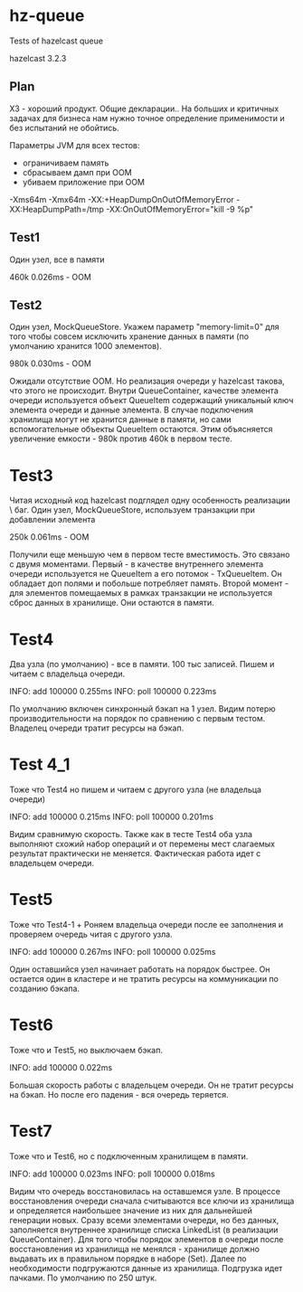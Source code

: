 hz-queue
========

Tests of hazelcast queue

hazelcast 3.2.3

## Plan

ХЗ - хороший продукт. Общие декларации.. На больших и критичных задачах для бизнеса нам нужно точное определение 
применимости и без испытаний не обойтись.

Параметры JVM для всех тестов:
- ограничиваем память
- сбрасываем дамп при OOM
- убиваем приложение при OOM

-Xms64m -Xmx64m -XX:+HeapDumpOnOutOfMemoryError -XX:HeapDumpPath=/tmp -XX:OnOutOfMemoryError="kill -9 %p"



## Test1

Один узел, все в памяти

460k 0.026ms - OOM 

## Test2

Один узел, MockQueueStore. Укажем параметр "memory-limit=0" для того чтобы совсем исключить хранение данных 
в памяти (по умолчанию хранится 1000 элементов).

980k 0.030ms - OOM

Ожидали отсутствие OOM. Но реализация очереди у hazelcast такова, что этого не происходит.
Внутри QueueContainer, качестве элемента очереди используется объект QueueItem содержащий уникальный ключ элемента 
очереди и данные элемента. В случае подключения хранилища могут не хранится данные в памяти, 
но сами вспомогательные объекты QueueItem остаются. Этим объясняется увеличение емкости - 980k против 460k в первом 
тесте.

        
# Test3

Читая исходный код hazelcast подглядел одну особенность реализации \ баг.
Один узел, MockQueueStore, используем транзакции при добавлении элемента

250k 0.061ms - OOM

Получили еще меньшую чем в первом тесте вместимость. Это связано с двумя моментами. Первый - в качестве внутреннего 
элемента очереди используется не QueueItem а его потомок - TxQueueItem. Он обладает доп полями и побольше потребляет 
память. Второй момент - для элементов помещаемых в рамках транзакции не используется сброс данных в хранилище. Они 
остаются в памяти.

# Test4 

Два узла (по умолчанию) - все в памяти. 100 тыс записей.
Пишем и читаем с владельца очереди.

INFO: add 100000	   0.255ms
INFO: poll 100000	   0.223ms

По умолчанию включен синхронный бэкап на 1 узел. 
Видим потерю производительности на порядок по сравнению с первым тестом. Владелец очереди тратит ресурсы на бэкап.

# Test 4_1

Тоже что Test4 но пишем и читаем с другого узла (не владельца очереди)

INFO: add 100000	   0.215ms
INFO: poll 100000	   0.201ms

Видим сравнимую скорость. Также как в тесте Test4 оба узла выполняют схожий набор операций и от перемены 
мест 
слагаемых результат практически не меняется. Фактическая работа идет с владельцем очереди.

# Test5

Тоже что Test4-1 + Роняем владельца очереди после ее заполнения
и проверяем очередь читая с другого узла.

INFO: add 100000	   0.267ms
INFO: poll 100000	   0.025ms

Один оставшийся узел начинает работать на порядок быстрее. Он остается один в кластере и не тратить ресурсы на 
коммуникации по созданию бэкапа.

# Test6

Тоже что и Test5, но выключаем бэкап.

INFO: add 100000	   0.022ms

Большая скорость работы с владельцем очереди. Он не тратит ресурсы на бэкап. Но после его падения - вся очередь теряется.

# Test7

Тоже что и Test6, но с подключенным хранилищем в памяти.

INFO: add 100000	   0.023ms
INFO: poll 100000	   0.018ms

Видим что очередь восстановилась на оставшемся узле.
В процессе восстановления очереди сначала считываются все ключи из хранилища и определяется наибольшее значение из них
 для дальнейшей генерации новых. Сразу всеми элементами очереди, но без данных, заполняется внутреннее хранилище списка 
 LinkedList (в реализации QueueContainer). Для того чтобы порядок элементов в очереди после восстановления из хранилища
  не менялся - хранилище 
 должно выдавать их в правильном порядке в наборе (Set). Далее по необходимости подгружаются данные из хранилища. 
 Подгрузка идет пачками. По умолчанию по 250 штук.  




